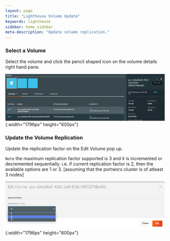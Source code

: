 ```yaml
---
layout: page
title: "Lighthouse Volume Update"
keywords: lighthouse
sidebar: home_sidebar
meta-description: "Update volume replication."
---
```


### Select a Volume

Select the volume and click the pencil shaped icon on the volume details right hand pane.

![Lighthouse select volume](/images/lighthouse-new-volume-update-1.png){:width="1796px" height="600px"}

### Update the Volume Replication

Update the replication factor on the Edit Volume pop up.

`Note` the maximum replication factor supported is 3 and it is incremented or decremented sequentially. i.e. if current replication factor is 2, then the available options are 1 or 3. [assuming that the portworx cluster is of atleast 3 nodes] 

![Lighthouse group snapshot](/images/lighthouse-new-volume-update-2.png){:width="1796px" height="600px"}
